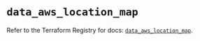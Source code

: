 # `data_aws_location_map`

Refer to the Terraform Registry for docs: [`data_aws_location_map`](https://registry.terraform.io/providers/hashicorp/aws/6.9.0/docs/data-sources/location_map).
